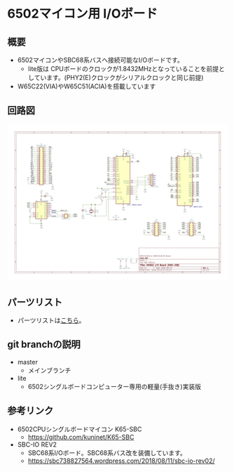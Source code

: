 # 6502マイコン用 I/Oボード

## 概要
- 6502マイコンやSBC68系バスへ接続可能なI/Oボードです。
  - lite版は CPUボードのクロックが1.8432MHzとなっていることを前提としています。(PHY2(E)クロックがシリアルクロックと同じ前提)
- W65C22(VIA)やW65C51(ACIA)を搭載しています

## 回路図
![回路図](image/K65-IOB.jpg)

## パーツリスト
- パーツリストは[こちら](doc/partslist.md)。

## git branchの説明
- master
  - メインブランチ
- lite
  - 6502シングルボードコンピューター専用の軽量(手抜き)実装版

## 参考リンク
- 6502CPUシングルボードマイコン K65-SBC
  - https://github.com/kuninet/K65-SBC
- SBC-IO REV2
  - SBC68系I/Oボード。SBC68系バス改を装備しています。
  - https://sbc738827564.wordpress.com/2018/08/11/sbc-io-rev02/


